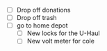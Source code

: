 - [ ] Drop off donations 
- [ ] Drop off trash
- [ ] go to home depot 
	- [ ] New locks for the U-Haul 
	- [ ] New volt meter for cole 